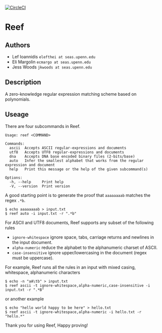 [![CircleCI](https://dl.circleci.com/status-badge/img/gh/elefthei/rezk/tree/main.svg?style=svg)](https://dl.circleci.com/status-badge/redirect/gh/elefthei/rezk/tree/main)

# Reef

## Authors
- Lef Ioannidis `elefthei at seas.upenn.edu`
- Eli Margolin `ecmargo at seas.upenn.edu`
- Jess Woods `jkwoods at seas.upenn.edu`

## Description

A zero-knowledge regular expression matching scheme based on polynomials.

## Useage

There are four subcommands in Reef.
```
Usage: reef <COMMAND>

Commands:
  ascii  Accepts ASCII regular-expressions and documents
  utf8   Accepts UTF8 regular-expressions and documents
  dna    Accepts DNA base encoded binary files (2-bits/base)
  auto   Infer the smallest alphabet that works from the regular expression and document
  help   Print this message or the help of the given subcommand(s)

Options:
  -h, --help     Print help
  -V, --version  Print version
```

A good starting point is to generate the proof that `aaaaaaaab` matches the regex `.*b`.

```
$ echo aaaaaaaab > input.txt
$ reef auto -i input.txt -r ".*b"
```

For ASCII and UTF8 documents, Reef supports any subset of the following rules

- `ignore-whitespace` ignore space, tabs, carriage returns and newlines in the input document.
- `alpha-numeric` reduce the alphabet to the alphanumeric charset of ASCII.
- `case-insensitive` ignore upper/lowercasing in the document (regex must be uppercase).

For example, Reef runs all the rules in an input with mixed casing, whitespace, alphanumeric characters

```
$ echo -n "aA\tb" > input.txt
$ reef ascii -t ignore-whitespace,alpha-numeric,case-insensitive -i input.txt -r ".*B"
```

or another example
```
$ echo "hello world happy to be here" > hello.txt
$ reef ascii -t ignore-whitespace,alpha-numeric -i hello.txt -r "hello.*"
```

Thank you for using Reef,
Happy proving!
